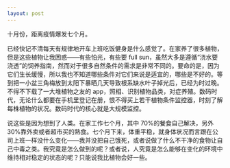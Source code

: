 ```yaml
---
layout: post
---
```


十月份，距离疫情爆发七个月。

已经快记不清每天有规律地开车上班吃饭健身是什么感觉了。在家养了很多植物，但是这些植物让我困惑——有些怕光，有些要 full sun，虽然大多是遵循“浇水要浇透”的饲养指南，然而对于很多自然条件的需求是非常不同的。要命的是，因为它们生长缓慢，所以我也不知道哪些条件对它们来说是适宜的，哪些是不好的。等到把一小盆三角梅放到太阳下暴晒几天导致根系缺水叶子掉光后，已经为时过晚。不得不下载了一大堆植物之友的 app，照相、识别植物品类，对症养殖。数码时代，无论什么都要在手机里登记在册，恨不得买上若干植物条件监控器，时刻了解每株植物的状况。数码时代的核心就是大规模监控。

说这些是因为想到了人类。在家工作七个月，其中 70%的餐食自己解决，另外 30%靠外卖或者超市买的熟食。七个月下来，体重平稳，就身体状况而言跟在公司上班一样没什么变化——我并没把自己饿死，或者说做了什么不干净的食物让自己中毒之类。我究竟是怎么做到的呢？或者说，人究竟是怎么能够在变化的环境中维持相对稳定的状态的呢？只能说我比植物会好一些。
